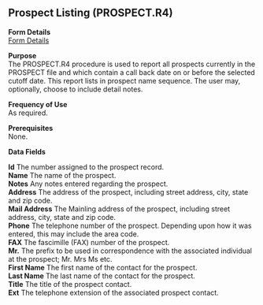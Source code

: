 ##  Prospect Listing (PROSPECT.R4)

<PageHeader />

**Form Details**  
[ Form Details ](PROSPECT-R4-1/README.md)   

**Purpose**  
The PROSPECT.R4 procedure is used to report all prospects currently in the
PROSPECT file and which contain a call back date on or before the selected
cutoff date. This report lists in prospect name sequence. The user may,
optionally, choose to include detail notes.

**Frequency of Use**  
As required.

**Prerequisites**  
None.

**Data Fields**

**Id** The number assigned to the prospect record.  
**Name** The name of the prospect.  
**Notes** Any notes entered regarding the prospect.  
**Address** The address of the prospect, including street address, city, state
and zip code.  
**Mail Address** The Mainling address of the prospect, including street
address, city, state and zip code.  
**Phone** The telephone number of the prospect. Depending upon how it was
entered, this may include the area code.  
**FAX** The fascimille (FAX) number of the prospect.  
**Mr.** The prefix to be used in correspondence with the associated individual
at the prospect; Mr. Mrs Ms etc.  
**First Name** The first name of the contact for the prospect.  
**Last Name** The last name of the contact for the prospect.  
**Title** The title of the prospect contact.  
**Ext** The telephone extension of the associated prospect contact.  
  
<badge text= "Version 8.10.57" vertical="middle" />

<PageFooter />